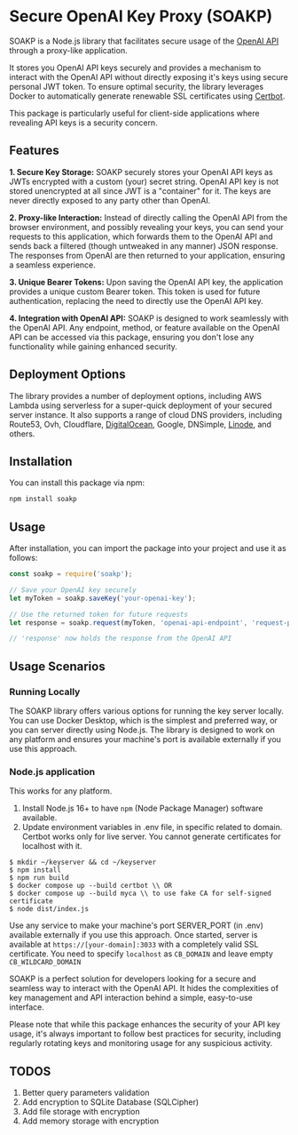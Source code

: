 # Secure OpenAI Key Proxy (SOAKP)

SOAKP is a Node.js library that facilitates secure usage of the [OpenAI API](https://platform.openai.com/docs/api-reference/introduction) through a proxy-like application.

It stores you OpenAI API keys securely and provides a mechanism to interact with the OpenAI API without directly exposing it's keys using secure personal JWT token. To ensure optimal security, the library leverages Docker to automatically generate renewable SSL certificates using [Certbot](https://certbot.eff.org/).

This package is particularly useful for client-side applications where revealing API keys is a security concern.

## Features

**1. Secure Key Storage:** SOAKP securely stores your OpenAI API keys as JWTs encrypted with a custom (your) secret string. OpenAI API key is not stored unencrypted at all since JWT is a "container" for it. The keys are never directly exposed to any party other than OpenAI.

**2. Proxy-like Interaction:** Instead of directly calling the OpenAI API from the browser environment, and possibly revealing your keys, you can send your requests to this application, which forwards them to the OpenAI API and sends back a filtered (though untweaked in any manner) JSON response. The responses from OpenAI are then returned to your application, ensuring a seamless experience.

**3. Unique Bearer Tokens:** Upon saving the OpenAI API key, the application provides a unique custom Bearer token. This token is used for future authentication, replacing the need to directly use the OpenAI API key.

**4. Integration with OpenAI API:** SOAKP is designed to work seamlessly with the OpenAI API. Any endpoint, method, or feature available on the OpenAI API can be accessed via this package, ensuring you don't lose any functionality while gaining enhanced security.

## Deployment Options

The library provides a number of deployment options, including AWS Lambda using serverless for a super-quick deployment of your secured server instance. It also supports a range of cloud DNS providers, including Route53, Ovh, Cloudflare, [DigitalOcean](https://bit.ly/434c5IW), Google, DNSimple, [Linode](https://bit.ly/ghlinode), and others.

## Installation

You can install this package via npm:

```bash
npm install soakp
```

## Usage

After installation, you can import the package into your project and use it as follows:

```javascript
const soakp = require('soakp');

// Save your OpenAI key securely
let myToken = soakp.saveKey('your-openai-key');

// Use the returned token for future requests
let response = soakp.request(myToken, 'openai-api-endpoint', 'request-parameters');

// 'response' now holds the response from the OpenAI API
```

## Usage Scenarios

### Running Locally
The SOAKP library offers various options for running the key server locally. You can use Docker Desktop, which is the simplest and preferred way, or you can server directly using Node.js. The library is designed to work on any platform and ensures your machine's port is available externally if you use this approach.

### Node.js application

This works for any platform.

1. Install Node.js 16+ to have `npm` (Node Package Manager) software available.
2. Update environment variables in .env file, in specific related to domain. Certbot works only for live server. You cannot generate certificates for localhost with it.

```
$ mkdir ~/keyserver && cd ~/keyserver
$ npm install
$ npm run build
$ docker compose up --build certbot \\ OR
$ docker compose up --build myca \\ to use fake CA for self-signed certificate
$ node dist/index.js
```

Use any service to make your machine's port SERVER_PORT (in .env) available externally if you use this approach.
Once started, server is available at `https://[your-domain]:3033` with a completely valid SSL certificate. You need to specify `localhost` as `CB_DOMAIN` and leave empty `CB_WILDCARD_DOMAIN`

SOAKP is a perfect solution for developers looking for a secure and seamless way to interact with the OpenAI API. It hides the complexities of key management and API interaction behind a simple, easy-to-use interface.

Please note that while this package enhances the security of your API key usage, it's always important to follow best practices for security, including regularly rotating keys and monitoring usage for any suspicious activity.

## TODOS

1. Better query parameters validation
2. Add encryption to SQLite Database (SQLCipher)
3. Add file storage with encryption
4. Add memory storage with encryption
